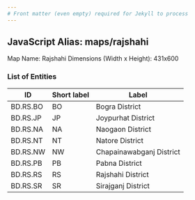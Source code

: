 ```yaml
---
# Front matter (even empty) required for Jekyll to process
---
```


## JavaScript Alias: maps/rajshahi

Map Name: Rajshahi
Dimensions (Width x Height): 431x600





### List of Entities

ID | Short label | Label
---|---|---|
BD.RS.BO|BO|Bogra District
BD.RS.JP|JP|Joypurhat District
BD.RS.NA|NA|Naogaon District
BD.RS.NT|NT|Natore District
BD.RS.NW|NW|Chapainawabganj District
BD.RS.PB|PB|Pabna District
BD.RS.RS|RS|Rajshahi District
BD.RS.SR|SR|Sirajganj District
